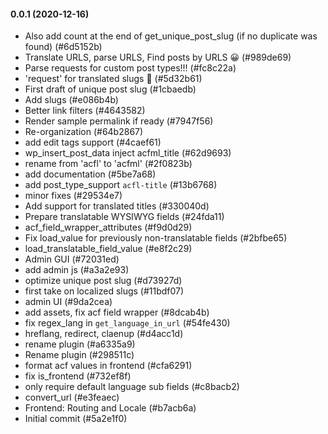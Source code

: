#### 0.0.1 (2020-12-16)

- Also add count at the end of get_unique_post_slug (if no duplicate was  found) (#6d5152b)
- Translate URLS, parse URLS, Find posts by URLS 😀 (#989de69)
- Parse requests  for custom post types!!! (#fc8c22a)
- 'request' for translated slugs 🎉 (#5d32b61)
- First draft of unique post slug (#1cbaedb)
- Add slugs (#e086b4b)
- Better link filters (#4643582)
- Render sample permalink if ready (#7947f56)
- Re-organization (#64b2867)
- add edit tags support (#4caef61)
- wp_insert_post_data inject acfml_title (#62d9693)
- rename from 'acfl' to 'acfml' (#2f0823b)
- add documentation (#5be7a68)
- add post_type_support `acfl-title` (#13b6768)
- minor fixes (#29534e7)
- Add support for translated titles (#330040d)
- Prepare translatable WYSIWYG fields (#24fda11)
- acf_field_wrapper_attributes (#f9d0d29)
- Fix load_value for previously non-translatable fields (#2bfbe65)
- load_translatable_field_value (#e8f2c29)
- Admin GUI (#72031ed)
- add admin js (#a3a2e93)
- optimize unique post slug (#d73927d)
- first take on localized slugs (#11bdf07)
- admin UI (#9da2cea)
- add assets, fix acf field wrapper (#8dcab4b)
- fix regex_lang in `get_language_in_url` (#54fe430)
- hreflang, redirect, claenup (#d4acc1d)
- rename plugin (#a6335a9)
- Rename plugin (#298511c)
- format acf values in frontend (#cfa6291)
- fix is_frontend (#732ef8f)
- only require default language sub fields (#c8bacb2)
- convert_url (#e3feaec)
- Frontend: Routing and Locale (#b7acb6a)
- Initial commit (#5a2e1f0)

